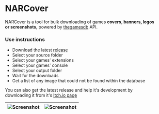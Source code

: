 # NARCover

NARCover is a tool for bulk downloading of games **covers, banners, logos or screenshots**, powered by [thegamesdb](https://thegamesdb.net) API.

### Use instructions
 - Download the latest [release](https://github.com/SimplyBLGDev/NARCover/releases)
 - Select your source folder
 - Select your games' extensions
 - Select your games' console
 - Select your output folder
 - Wait for the downloads
 - Get a list of any image that could not be found within the database

You can also get the latest release and help it's development by downloading it from it's [Itch.io page](https://simplyb.itch.io/narcover)

| ![Screenshot](https://img.itch.zone/aW1hZ2UvNzI3OTg5LzQwNDM0NjMucG5n/original/w/5u7w.png) | ![Screenshot](https://img.itch.zone/aW1hZ2UvNzI3OTg5LzQwNDM0NjQucG5n/original/kvWL3/.png) |
|--|--|
